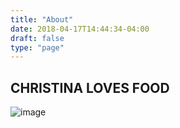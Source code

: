 ```yaml
---
title: "About"
date: 2018-04-17T14:44:34-04:00
draft: false
type: "page"
---
```


## CHRISTINA LOVES FOOD
![image](/food.jpg)
